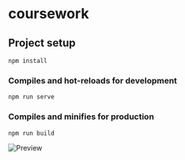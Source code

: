 # coursework

## Project setup
```
npm install
```

### Compiles and hot-reloads for development
```
npm run serve
```

### Compiles and minifies for production
```
npm run build
```

![Preview](https://raw.githubusercontent.com/Tipfurion/couresework/master/readmeImg/main.jpg)

